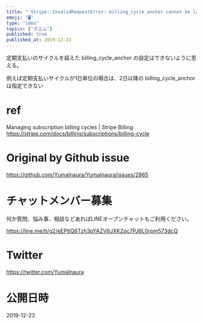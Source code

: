 ```yaml
---
title: " Stripe::InvalidRequestError: billing_cycle_anchor cannot be later tha"
emoji: "🖥"
type: "idea"
topics: ["ポエム"]
published: true
published_at: 2019-12-23
---
```


定期支払いのサイクルを超えた billing_cycle_anchor の設定はできないように思える。

例えば定期支払いサイクルが1日単位の場合は、2日以降の billing_cycle_anchor 
は指定できない

# ref

Managing subscription billing cycles | Stripe Billing
https://stripe.com/docs/billing/subscriptions/billing-cycle

# Original by Github issue

https://github.com/YumaInaura/YumaInaura/issues/2865








<!-- Update From Qiita API -->

# チャットメンバー募集


何か質問、悩み事、相談などあればLINEオープンチャットもご利用ください。

https://line.me/ti/g2/eEPltQ6Tzh3pYAZV8JXKZqc7PJ6L0rpm573dcQ





# Twitter


https://twitter.com/YumaInaura


<!-- Update From Qiita API -->



# 公開日時

2019-12-23
